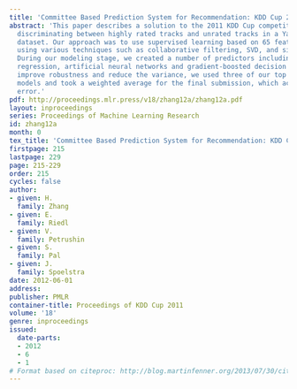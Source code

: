 ```yaml
---
title: 'Committee Based Prediction System for Recommendation: KDD Cup 2011, Track2'
abstract: 'This paper describes a solution to the 2011 KDD Cup competition, Track2:
  discriminating between highly rated tracks and unrated tracks in a Yahoo! Music
  dataset. Our approach was to use supervised learning based on 65 features generated
  using various techniques such as collaborative filtering, SVD, and similarity scoring.
  During our modeling stage, we created a number of predictors including logistic
  regression, artificial neural networks and gradient-boosted decision trees. To further
  improve robustness and reduce the variance, we used three of our top performing
  models and took a weighted average for the final submission, which achieved 4.3768%
  error.'
pdf: http://proceedings.mlr.press/v18/zhang12a/zhang12a.pdf
layout: inproceedings
series: Proceedings of Machine Learning Research
id: zhang12a
month: 0
tex_title: 'Committee Based Prediction System for Recommendation: KDD Cup 2011, Track2'
firstpage: 215
lastpage: 229
page: 215-229
order: 215
cycles: false
author:
- given: H.
  family: Zhang
- given: E.
  family: Riedl
- given: V.
  family: Petrushin
- given: S.
  family: Pal
- given: J.
  family: Spoelstra
date: 2012-06-01
address: 
publisher: PMLR
container-title: Proceedings of KDD Cup 2011
volume: '18'
genre: inproceedings
issued:
  date-parts:
  - 2012
  - 6
  - 1
# Format based on citeproc: http://blog.martinfenner.org/2013/07/30/citeproc-yaml-for-bibliographies/
---
```

